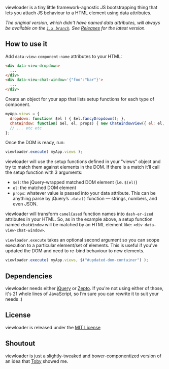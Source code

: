 viewloader is a tiny little framework-agnostic JS bootstrapping thing that lets you attach JS behaviour to a HTML element using data attributes.

*The original version, which didn't have named data attributes, will always be available on the [`1.x branch`](https://github.com/bensmithett/viewloader/tree/1.x-master). See [Releases](https://github.com/bensmithett/viewloader/releases) for the latest version.*

## How to use it
Add `data-view-component-name` attributes to your HTML:

```html
<div data-view-dropdown>
  ...
</div>
<div data-view-chat-window='{"foo":"bar"}'>
  ...
</div>
```

Create an object for your app that lists setup functions for each type of component.

```javascript
myApp.views = {
  dropdown: function( $el ) { $el.fancyDropdown(); },
  chatWindow: function( $el, el, props) { new ChatWindowView({ el: el, foo: props.foo }); },
  // ... etc etc
};
```

Once the DOM is ready, run:

```javascript
viewloader.execute( myApp.views );
```

viewloader will use the setup functions defined in your "views" object and try to match them against elements in the DOM. If there is a match it’ll call the setup function with 3 arguments:

- `$el`: the jQuery-wrapped matched DOM element (i.e. `$(el)`)
- `el`: the matched DOM element
- `props`: whatever value is passed into your data attribute. This can be anything parse by jQuery’s `.data()` function — strings, numbers, and even JSON.

viewloader will transform `camelCased` function names into `dash-er-ized` attributes in your HTML. So, as in the example above, a setup function named `chatWindow` will be matched by an HTML element like: `<div data-view-chat-window>`.

`viewloader.execute` takes an optional second argument so you can scope execution to a particular element/set of elements. This is useful if you've updated the DOM and need to re-bind behaviour to new elements.

```javascript
viewloader.execute( myApp.views, $("#updated-dom-container") );
```

## Dependencies
viewloader needs either [jQuery](http://jquery.com/) or [Zepto](http://zeptojs.com/). If you're not using either of those, it's 21 whole lines of JavaScript, so I’m sure you can rewrite it to suit your needs :)

## License
viewloader is released under the [MIT License](http://ben.mit-license.org/)

## Shoutout
viewloader is just a slightly-tweaked and bower-componentized version of an idea that [Toby](https://github.com/tobico) showed me.
